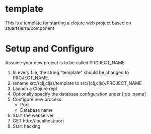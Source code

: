 # template

This is a template for starting a clojure web project based on
stuartsierra/component

# Setup and Configure

Assume your new project is to be called PROJECT_NAME

1. In every file, the string "template" should be changed to PROJECT_NAME.
2. rename src/{clj,cljs}/template to src/{clj,cljs}/PROJECT_NAME
3. Launch a Clojure repl
4. Optionally specify the database configuration under [:db :name]
5. Configure new process:
    - Port
    - Database name
6. Start the webserver
7. GET http://localhost:port
8. Start hacking
